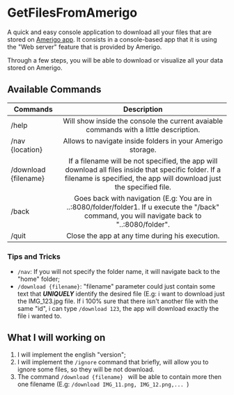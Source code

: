 # GetFilesFromAmerigo

A quick and easy console application to download all your files that are stored on [Amerigo app](https://www.amerigo-app.com/).
It consists in a console-based app that it is using the "Web server" feature that is provided by Amerigo.

Through a few steps, you will be able to download or visualize all your data stored on Amerigo.


##  Available Commands

| Commands  | Description |
| ------------- |:-------------:|
| /help     | Will show inside the console the current avaiable commands with a little description.     |
| /nav {location}    | Allows to navigate inside folders in your Amerigo storage.    |
| /download {filename}     | If a filename will be not specified, the app will download all files inside that specific folder. If a filename is specified, the app will download just the specified file.     |
| /back      | Goes back with navigation (E.g: You are in ..:8080/folder/folder1. If u execute the "/back" command, you will navigate back to "..:8080/folder".    |
| /quit      | Close the app at any time during his execution.     |
### Tips and Tricks
* `/nav`: If you will not specify the folder name, it will navigate back to the "home" folder;
* `/download {filename}`: "filename" parameter could just contain some text that _**UNIQUELY**_ identify the desired file (E.g: i want to download just the IMG_123.jpg file. If i 100% sure that there isn't another file with the same "id", i can type `/download 123`, the app will download exactly the file i wanted to.

## What I will working on
1. I will implement the english "version";
1. I will implement the `/ignore` command that briefly, will allow you to ignore some files, so they will be not download.
1. The command `/download {filename} ` will be able to contain more then one filename (E.g: `/download IMG_11.png, IMG_12.png,... `)
